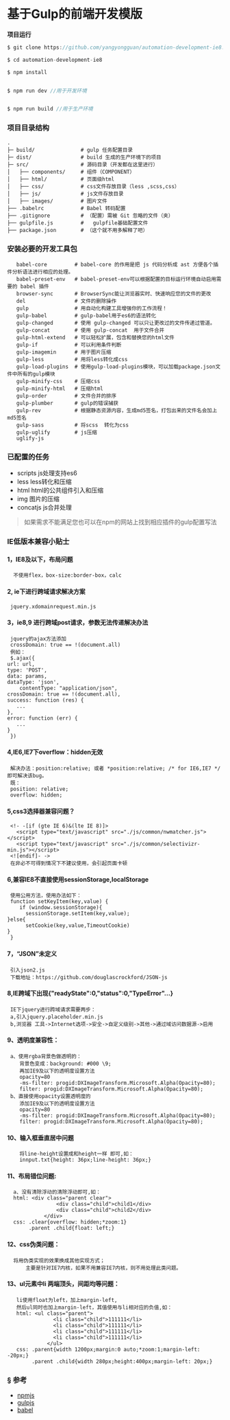 # 基于Gulp的前端开发模版






**项目运行**
```javascript
$ git clone https://github.com/yangyongguan/automation-development-ie8.git

$ cd automation-development-ie8

$ npm install


$ npm run dev //用于开发环境


$ npm run build //用于生产环境
```

### 项目目录结构

```
.
├─ build/               # gulp 任务配置目录
├─ dist/                # build 生成的生产环境下的项目
├─ src/                 # 源码目录（开发都在这里进行）
│   ├── components/     # 组件（COMPONENT）
│   ├── html/           # 页面级html
│   ├── css/            # css文件存放目录（less ,scss,css）
│   ├── js/             # js文件存放目录
│   ├── images/         # 图片文件
├── .babelrc            # Babel 转码配置
├── .gitignore          # （配置）需被 Git 忽略的文件（夹）
├── gulpfile.js         #   gulpfile基础配置文件
├── package.json        # （这个就不用多解释了吧）
```


### 安装必要的开发工具包
```
   babel-core         # babel-core 的作用是把 js 代码分析成 ast 方便各个插件分析语法进行相应的处理。
   babel-preset-env   # babel-preset-env可以根据配置的目标运行环境自动启用需要的 babel 插件
   browser-sync       # BrowserSync能让浏览器实时、快速响应您的文件的更改
   del                # 文件的删除操作
   gulp               # 用自动化构建工具增强你的工作流程！
   gulp-babel         # gulp-babel用于es6的语法转化
   gulp-changed       # 使用 gulp-changed 可以只让更改过的文件传递过管道。
   gulp-concat        # 使用 gulp-concat  用于文件合并
   gulp-html-extend   # 可以轻松扩展，包含和替换您的html文件
   gulp-if            # 可以利用条件判断
   gulp-imagemin      # 用于图片压缩
   gulp-less          # 用将less转化成css
   gulp-load-plugins  # 使用gulp-load-plugins模块，可以加载package.json文件中所有的gulp模块
   gulp-minify-css    # 压缩css
   gulp-minify-html   # 压缩html
   gulp-order         # 文件合并的排序
   gulp-plumber       # gulp的错误捕获
   gulp-rev           # 根据静态资源内容，生成md5签名，打包出来的文件名会加上md5签名
   gulp-sass          # 将scss  转化为css
   gulp-uglify        # js压缩
   uglify-js
```

### 已配置的任务
   + scripts  js处理支持es6
   + less     less转化和压缩
   + html     html的公共组件引入和压缩
   + img      图片的压缩
   + concatjs js合并处理
   
   > 如果需求不能满足您也可以在npm的网站上找到相应插件的gulp配置写法

### IE低版本兼容小贴士
   #### 1，IE8及以下，布局问题
      不使用flex，box-size:border-box，calc

   #### 2, ie下进行跨域请求解决方案
     jquery.xdomainrequest.min.js
   #### 3，ie8,9 进行跨域post请求，参数无法传递解决办法
     jquery的ajax方法添加
     crossDomain: true == !(document.all)
     例如：
     $.ajax({
	url: url,
	type: 'POST',
	data: params,
	dataType: 'json',
        contentType: "application/json",
	crossDomain: true == !(document.all),
	success: function (res) {
	   ...
	},
	error: function (err) {
	   ...
	}
     })
   #### 4,IE6,IE7下overflow：hidden无效
     解决办法：position:relative; 或者 *position:relative; /* for IE6,IE7 */ 即可解决该bug。
     既：
     position: relative;
     overflow: hidden;
   #### 5,css3选择器兼容问题？
     <!- -[if (gte IE 6)&(lte IE 8)]>
       <script type="text/javascript" src="./js/common/nwmatcher.js"></script>
       <script type="text/javascript" src="./js/common/selectivizr-min.js"></script>
     <![endif]- ->
     在非必不可得到情况下不建议使用，会引起页面卡顿
   #### 6,兼容IE8不直接使用sessionStorage,localStorage
     使用公用方法，使用办法如下：
     function setKeyItem(key,value) {
        if (window.sessionStorage){
          sessionStorage.setItem(key,value);
	}else{
    	  setCookie(key,value,TimeoutCookie)
	}
     }
   #### 7，“JSON”未定义
     引入json2.js
     下载地址：https://github.com/douglascrockford/JSON-js

   #### 8,IE跨域下出现{"readyState":0,"status":0,"TypeError"...}
     IE下jquery进行跨域请求需要两步：
     a,引入jquery.placeholder.min.js
     b,浏览器 工具->Internet选项->安全->自定义级别->其他->通过域访问数据源->启用

  #### 9、透明度兼容性：
	 a、使用rgba背景色做透明的：
		背景色变成：background: #000 \9;
		再加IE9及以下的透明度设置方法
		opacity=80
		-ms-filter: progid:DXImageTransform.Microsoft.Alpha(Opacity=80);
		filter: progid:DXImageTransform.Microsoft.Alpha(Opacity=80);
	 b、直接使用opacity设置透明度的
		添加IE9及以下的透明度设置方法
		opacity=80
	    -ms-filter: progid:DXImageTransform.Microsoft.Alpha(Opacity=80);
		filter: progid:DXImageTransform.Microsoft.Alpha(Opacity=80);
   #### 10、输入框垂直居中问题
		将line-height设置成和height一样 即可,如：
		innput.txt{height: 36px;line-height: 36px;}
   #### 11、布局错位问题:
	  a、没有清除浮动的清除浮动即可,如：
	  html: <div class="parent clear">
                    <div class="child">child1</div>
                    <div class="child">child2</div>
                </div>
	  css: .clear{overflow: hidden;*zoom:1}
	       .parent .child{float: left;}
   #### 12、css伪类问题：
	  将用伪类实现的效果换成其他实现方式；
          主要是针对IE7内核，如果不用兼容IE7内核，则不用处理此类问题。
   #### 13、ul元素中li 两端顶头，间距均等问题：
	   li使用float为left，加上margin-left,
	   然后ul同时也加上margin-left，其值使用与li相对应的负值,如：
	   html: <ul class="parent">
                   <li class="child">111111</li>
                   <li class="child">111111</li>
                   <li class="child">111111</li>
                   <li class="child">111111</li>
                 </ul>
	   css: .parent{width 1200px;margin:0 auto;*zoom:1;margin-left: -20px;}
		    .parent .child{width 280px;height:400px;margin-left: 20px;}



   ### <a name="reference">&sect; 参考</a>
* [npmjs](https://www.npmjs.com/)
* [gulpjs](http://www.gulpjs.com.cn/)
* [babel](https://babeljs.cn/)





